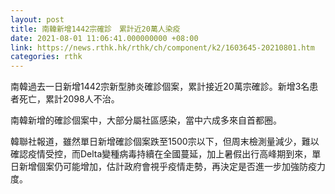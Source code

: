 ```yaml
---
layout: post
title: 南韓新增1442宗確診　累計近20萬人染疫
date: 2021-08-01 11:06:41.000000000 +08:00
link: https://news.rthk.hk/rthk/ch/component/k2/1603645-20210801.htm
categories: rthk
---
```


南韓過去一日新增1442宗新型肺炎確診個案，累計接近20萬宗確診。新增3名患者死亡，累計2098人不治。

南韓新增的確診個案中，大部分屬社區感染，當中六成多來自首都圈。

韓聯社報道，雖然單日新增確診個案跌至1500宗以下，但周末檢測量減少，難以確認疫情受控，而Delta變種病毒持續在全國蔓延，加上暑假出行高峰期到來，單日新增個案仍可能增加，估計政府會視乎疫情走勢，再決定是否進一步加強防疫力度。
